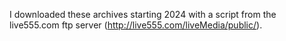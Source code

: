 I downloaded these archives starting 2024 with a script from the live555.com
ftp server (http://live555.com/liveMedia/public/).
